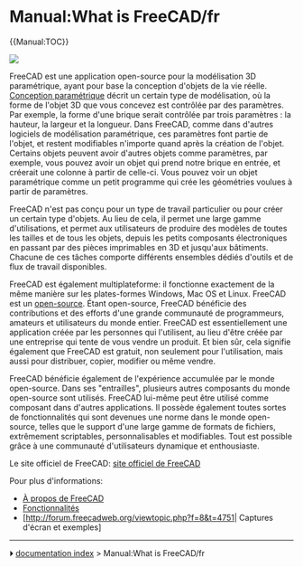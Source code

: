 # Manual:What is FreeCAD/fr
{{Manual:TOC}}

![](images/Freecad016_screenshot1.jpg )

FreeCAD est une application open-source pour la modélisation 3D paramétrique, ayant pour base la conception d\'objets de la vie réelle. [Conception paramétrique](https://fr.wikipedia.org/wiki/Conception_param%C3%A9trique) décrit un certain type de modélisation, où la forme de l\'objet 3D que vous concevez est contrôlée par des paramètres. Par exemple, la forme d\'une brique serait contrôlée par trois paramètres : la hauteur, la largeur et la longueur. Dans FreeCAD, comme dans d\'autres logiciels de modélisation paramétrique, ces paramètres font partie de l\'objet, et restent modifiables n\'importe quand après la création de l\'objet. Certains objets peuvent avoir d\'autres objets comme paramètres, par exemple, vous pouvez avoir un objet qui prend notre brique en entrée, et créerait une colonne à partir de celle-ci. Vous pouvez voir un objet paramétrique comme un petit programme qui crée les géométries voulues à partir de paramètres.

FreeCAD n\'est pas conçu pour un type de travail particulier ou pour créer un certain type d\'objets. Au lieu de cela, il permet une large gamme d\'utilisations, et permet aux utilisateurs de produire des modèles de toutes les tailles et de tous les objets, depuis les petits composants électroniques en passant par des pièces imprimables en 3D et jusqu\'aux bâtiments. Chacune de ces tâches comporte différents ensembles dédiés d\'outils et de flux de travail disponibles.

FreeCAD est également multiplateforme: il fonctionne exactement de la même manière sur les plates-formes Windows, Mac OS et Linux. FreeCAD est un [open-source](http://en.wikipedia.org/wiki/Open-source_software). Étant open-source, FreeCAD bénéficie des contributions et des efforts d\'une grande communauté de programmeurs, amateurs et utilisateurs du monde entier. FreeCAD est essentiellement une application créée par les personnes qui l\'utilisent, au lieu d\'être créée par une entreprise qui tente de vous vendre un produit. Et bien sûr, cela signifie également que FreeCAD est gratuit, non seulement pour l\'utilisation, mais aussi pour distribuer, copier, modifier ou même vendre.

FreeCAD bénéficie également de l\'expérience accumulée par le monde open-source. Dans ses \"entrailles\", plusieurs autres composants du monde open-source sont utilisés. FreeCAD lui-même peut être utilisé comme composant dans d\'autres applications. Il possède également toutes sortes de fonctionnalités qui sont devenues une norme dans le monde open-source, telles que le support d\'une large gamme de formats de fichiers, extrêmement scriptables, personnalisables et modifiables. Tout est possible grâce à une communauté d\'utilisateurs dynamique et enthousiaste.

Le site officiel de FreeCAD: [site officiel de FreeCAD](https://www.freecad.org/?lang=fr)

Pour plus d\'informations:

-   [À propos de FreeCAD](About_FreeCAD/fr.md)
-   [Fonctionnalités](Feature_list/fr.md)
-   \[<http://forum.freecadweb.org/viewtopic.php?f=8&t=4751>\| Captures d\'écran et exemples\]



---
⏵ [documentation index](../README.md) > Manual:What is FreeCAD/fr
